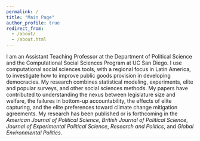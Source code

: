```yaml
---
permalink: /
title: "Main Page"
author_profile: true
redirect_from: 
  - /about/
  - /about.html
---
```


I am an Assistant Teaching Professor at the Department of Political Science and the Computational Social Sciences Program at UC San Diego. I use computational social sciences tools, with a regional focus in Latin America, to investigate how to improve public goods provision in developing democracies. My research combines statistical modeling, experiments, elite and popular surveys, and other social sciences methods. My papers have contributed to understanding the nexus between legislature size and welfare, the failures in bottom-up accountability, the effects of elite capturing, and the elite preferences toward climate change mitigation agreements. My research has been published or is forthcoming in the *American Journal of Political Science*, *British Journal of Political Science*, *Journal of Experimental Political Science*, *Research and Politics*, and *Global Environmental Politics*.
